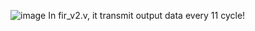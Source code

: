 ![image](https://github.com/user-attachments/assets/2ca5fd68-9546-4316-bc53-304944b4c202)
In fir_v2.v, it transmit output data every 11 cycle!
